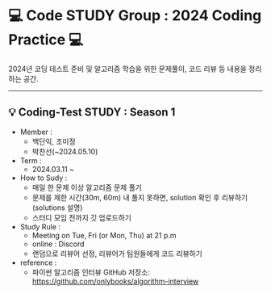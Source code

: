 # **💻 Code STUDY Group : ️2024 Coding Practice 💻️**
2024년 코딩 테스트 준비 및 알고리즘 학습을 위한 문제풀이, 코드 리뷰 등 내용을 정리하는 공간.   
  
---
  
## 💡 Coding-Test STUDY : Season 1
- Member :
   + 백단익, 조미정
   + 박찬선(~2024.05.10)
- Term :
   + 2024.03.11 ~
- How to Sudy :
   + 매일 한 문제 이상 알고리즘 문제 풀기
   + 문제를 제한 시간(30m, 60m) 내 풀지 못하면, solution 확인 후 리뷰하기(solutions 설명)
   + 스터디 모임 전까지 깃 업로드하기
- Study Rule :
   + Meeting on Tue, Fri (or Mon, Thu) at 21 p.m
   + online : Discord
   + 랜덤으로 리뷰어 선정, 리뷰어가 팀원들에게 코드 리뷰하기
- reference :
   + 파이썬 알고리즘 인터뷰 GitHub 저장소:   
   https://github.com/onlybooks/algorithm-interview
